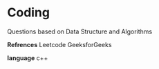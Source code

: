 # Coding

Questions based on Data Structure and Algorithms

**Refrences**
Leetcode
GeeksforGeeks

**language**
c++
